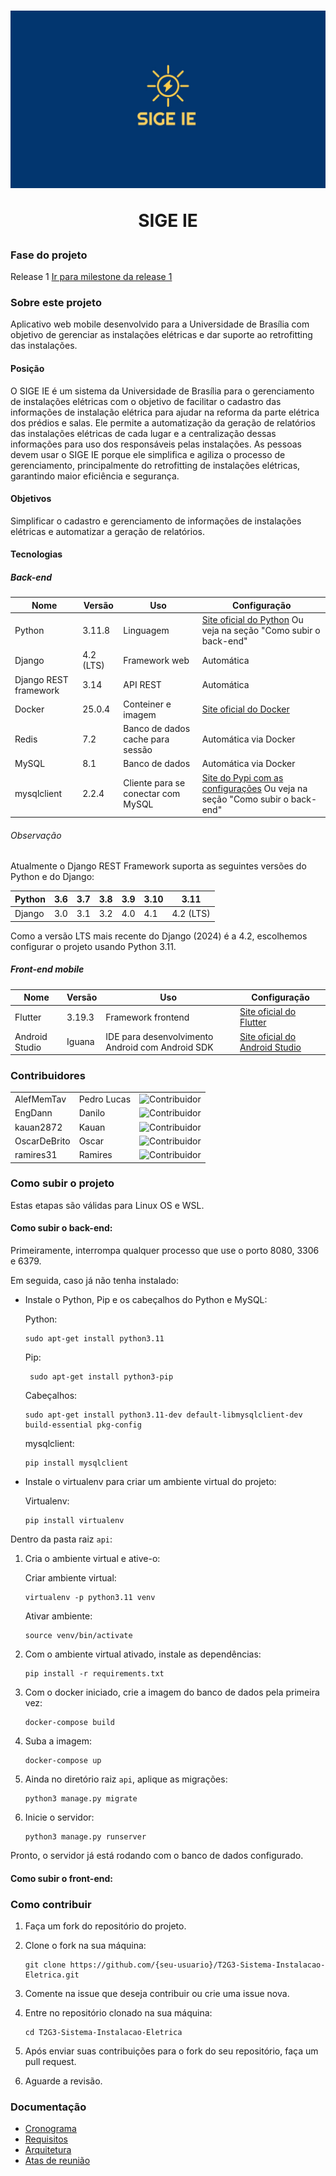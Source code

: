 <h1 align="center">

![Versões do Django](./doc/img/sige_ie_logo.jpeg)

SIGE IE
</h1>

### Fase do projeto
Release 1 <a href="https://github.com/ResidenciaTICBrisa/T2G3-Sistema-Instalacao-Eletrica/milestone/1">Ir para milestone da release 1</a>

### Sobre este projeto
Aplicativo web mobile desenvolvido para a Universidade de Brasília com objetivo de gerenciar as instalações elétricas e dar suporte ao retrofitting das instalações.
#### Posição
O SIGE IE é um sistema da Universidade de Brasília para o gerenciamento de instalações elétricas com o objetivo de facilitar o cadastro das informações de instalação elétrica para ajudar na reforma da parte elétrica dos prédios e salas. Ele permite a automatização da geração de relatórios das instalações elétricas de cada lugar e a centralização dessas informações para uso dos responsáveis pelas instalações. As pessoas devem usar o SIGE IE porque ele simplifica e agiliza o processo de gerenciamento, principalmente do retrofitting de instalações elétricas, garantindo maior eficiência e segurança.

#### Objetivos
Simplificar o cadastro e gerenciamento de informações de instalações elétricas e automatizar a geração de relatórios.
#### Tecnologias
##### Back-end

<div align="center">

| Nome | Versão | Uso | Configuração |
|---|---|---|---|
| Python | 3.11.8| Linguagem | [Site oficial do Python](https://www.python.org/downloads/)  Ou veja na seção "Como subir o back-end" |
| Django | 4.2 (LTS) | Framework web | Automática |
| Django REST framework | 3.14 | API REST | Automática |
| Docker | 25.0.4 | Conteiner e imagem | [Site oficial do Docker](https://docs.docker.com/desktop/install/ubuntu/) |
| Redis | 7.2 | Banco de dados cache para sessão | Automática via Docker |
| MySQL | 8.1 | Banco de dados | Automática via Docker |
| mysqlclient | 2.2.4 | Cliente para se conectar com MySQL | [Site do Pypi com as configurações](https://pypi.org/project/mysqlclient/) Ou veja na seção "Como subir o back-end"

</div>

###### Observação
Atualmente o Django REST Framework suporta as seguintes versões do Python e do Django:

<div align="center">

| Python | 3.6 | 3.7 | 3.8 | 3.9 | 3.10 | 3.11 |
|--------|-----|-----|-----|-----|------|------|
| Django | 3.0 | 3.1 | 3.2 | 4.0 | 4.1  | 4.2 (LTS) |

</div>

Como a versão LTS mais recente do Django (2024) é a 4.2, escolhemos configurar o projeto usando Python 3.11. 

##### Front-end mobile

<div align="center">
  
| Nome | Versão | Uso | Configuração |
|---|---|---|---|
| Flutter | 3.19.3 | Framework frontend | [Site oficial do Flutter](https://docs.flutter.dev/get-started/install/linux) |
| Android Studio | Iguana | IDE para desenvolvimento Android com Android SDK | [Site oficial do Android Studio](https://developer.android.com/studio/index.html) |

</div>

### Contribuidores 
<div align="center">
  <table>
    <tbody>
      <tr>
        <td>AlefMemTav</td>
        <td>Pedro Lucas</td>
        <td><img src="https://avatars.githubusercontent.com/u/97984278?v=4" alt="Contribuidor" width="42px;" ></td>
      </tr>
      <tr>
        <td>EngDann</td>
        <td>Danilo</td>
        <td><img src="https://avatars.githubusercontent.com/u/137555908?v=4" alt="Contribuidor" width="42px;" ></td>
      </tr>
      <tr>
        <td>kauan2872</td>
        <td>Kauan</td>
        <td><img src="https://avatars.githubusercontent.com/u/103394028?v=4" alt="Contribuidor" width="42px;" ></td>
      </tr>
      <tr>
        <td>OscarDeBrito</td>
        <td>Oscar</td>
        <td><img src="https://avatars.githubusercontent.com/u/98489703?v=4" alt="Contribuidor" width="42px;" ></td>
      </tr>
      <tr>
        <td>ramires31</td>
        <td>Ramires</td>
        <td><img src="https://avatars.githubusercontent.com/u/139188097?v=4" alt="Contribuidor" width="42px;" ></td>
      </tr>
    </tbody>
  </table>
</div>

### Como subir o projeto
Estas etapas são válidas para Linux OS e WSL.
#### Como subir o back-end:

Primeiramente, interrompa qualquer processo que use o porto 8080, 3306 e 6379.

Em seguida, caso já não tenha instalado:

- Instale o Python, Pip e os cabeçalhos do Python e MySQL:

  Python:
  ```
  sudo apt-get install python3.11
  ```

  Pip:
  ```
   sudo apt-get install python3-pip
  ```

  Cabeçalhos:
  ```
  sudo apt-get install python3.11-dev default-libmysqlclient-dev build-essential pkg-config
  ```

   mysqlclient:

   ```
   pip install mysqlclient
   ```

- Instale o virtualenv para criar um ambiente virtual do projeto:

    Virtualenv:
    ```
    pip install virtualenv
    ```

Dentro da pasta raiz `api`:

1. Cria o ambiente virtual e ative-o:

    Criar ambiente virtual:
     ```
     virtualenv -p python3.11 venv
     ``` 
  
    Ativar ambiente:
     ```
     source venv/bin/activate
     ``` 

3. Com o ambiente virtual ativado, instale as dependências:

   ```
   pip install -r requirements.txt
   ```

4. Com o docker iniciado, crie a imagem do banco de dados pela primeira vez:

   ```
   docker-compose build
   ```

6. Suba a imagem:

   ```
   docker-compose up
   ```

8. Ainda no diretório raiz `api`, aplique as migrações:

   ```
   python3 manage.py migrate
   ```

10. Inicie o servidor:

    ```
    python3 manage.py runserver
    ```

Pronto, o servidor já está rodando com o banco de dados configurado.
#### Como subir o front-end:

### Como contribuir
1. Faça um fork do repositório do projeto.
2. Clone o fork na sua máquina:
   
   ```
   git clone https://github.com/{seu-usuario}/T2G3-Sistema-Instalacao-Eletrica.git
   ```
   
4. Comente na issue que deseja contribuir ou crie uma issue nova.
5. Entre no repositório clonado na sua máquina:
    
   ```
   cd T2G3-Sistema-Instalacao-Eletrica
   ```
   
7. Após enviar suas contribuições para o fork do seu repositório, faça um pull request.
8. Aguarde a revisão. 

### Documentação
- [Cronograma](https://github.com/ResidenciaTICBrisa/T2G3-Sistema-Instalacao-Eletrica/issues/3)
- [Requisitos](https://github.com/ResidenciaTICBrisa/T2G3-Sistema-Instalacao-Eletrica/issues/1)
- [Arquitetura](https://github.com/ResidenciaTICBrisa/T2G3-Sistema-Instalacao-Eletrica/issues/2)
- [Atas de reunião](https://github.com/ResidenciaTICBrisa/T2G3-Sistema-Instalacao-Eletrica/issues/4)

